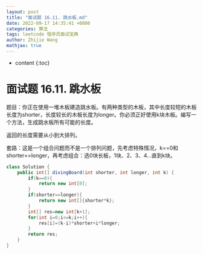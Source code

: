```yaml
---
layout: post
title: "面试题 16.11. 跳水板.md"
date: 2022-09-17 14:35:41 +0800
categories: 算法
tags: leetcode 程序员面试宝典
author: Zhijie Wang
mathjax: true
---
```



* content
{:toc}














# 面试题 16.11. 跳水板

题目：你正在使用一堆木板建造跳水板。有两种类型的木板，其中长度较短的木板长度为shorter，长度较长的木板长度为longer。你必须正好使用k块木板。编写一个方法，生成跳水板所有可能的长度。

返回的长度需要从小到大排列。

套路：这是一个组合问题而不是一个排列问题，先考虑特殊情况，k==0和shorter==longer，再考虑组合：选0块长板，1块、2、3、4...直到k块。

```java
class Solution {
    public int[] divingBoard(int shorter, int longer, int k) {
        if(k==0){
            return new int[0];
        }
        if(shorter==longer){
            return new int[]{shorter*k};
        }
        int[] res=new int[k+1];
        for(int i=0;i<=k;i++){
            res[i]=(k-i)*shorter+i*longer;
        }
        return res;
    }
}
```

